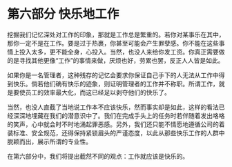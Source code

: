 # 第六部分 快乐地工作

挖掘我们记忆深处对工作的印象，那就是工作总是繁重的。若你对某事乐在其中，那你一定不是在工作。要是过于热裹，你甚至可能会产生罪孽感。你不能在这些事情上投入太多，更不能全身，心投入。当然，也没人来给你发工资。你真正需要做的是寻找其他更像“工作”的事情来做，厌烦也好，劳累也罢，反正人人皆是如此。

如果你是一名管理者，这种残存的记忆会要求你保证自己手下的人无法从工作中得到快乐。倘若他们确有快乐的迹象，则证明管理者的工作并不称职。所谓工作，就是要使员工的效率最大化，而这已经足以剥夺他们的快乐了。

当然，也没人直截了当地说工作本不应该快乐，然而事实却是如此，这样的看法已经深深地埋藏在我们的潜意识中了。我们在完成手头上的任务时若伴随着发出咯咯的笑声，心中就会时不时地涌起罪恶感。另外，我们还只能不情愿地遵循公司的着装标准、安全规范，还得保持紧锁眉头的严谨态度，以此从那些快乐工作的人群中脱颖而出，展示所谓的专业性。

在第六部分中，我们将提出截然不同的观点：工作就应该是快乐的。
